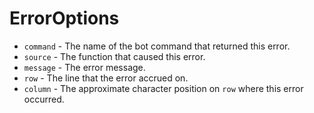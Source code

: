 # ErrorOptions
- `command` - The name of the bot command that returned this error.
- `source` - The function that caused this error.
- `message` - The error message.
- `row` - The line that the error accrued on.
- `column` - The approximate character position on `row` where this error occurred.